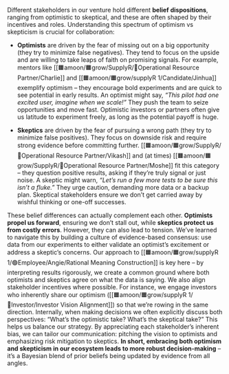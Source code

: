 Different stakeholders in our venture hold different **belief dispositions**, ranging from optimistic to skeptical, and these are often shaped by their incentives and roles. Understanding this spectrum of optimism vs skepticism is crucial for collaboration:

- **Optimists** are driven by the fear of missing out on a big opportunity (they try to minimize false negatives). They tend to focus on the upside and are willing to take leaps of faith on promising signals. For example, mentors like [[🟧amoon/🟧grow/SupplyR/🔴Operational Resource Partner/Charlie]] and [[🟧amoon/🟧grow/supplyR 1/Candidate/Jinhua]] exemplify optimism – they encourage bold experiments and are quick to see potential in early results. An optimist might say, _“This pilot had one excited user, imagine when we scale!”_ They push the team to seize opportunities and move fast. Optimistic investors or partners often give us latitude to experiment freely, as long as the potential payoff is huge.
    
- **Skeptics** are driven by the fear of pursuing a wrong path (they try to minimize false positives). They focus on downside risk and require strong evidence before committing further. [[🟧amoon/🟧grow/SupplyR/🔴Operational Resource Partner/Vikash]] and (at times) [[🟧amoon/🟧grow/SupplyR/🔴Operational Resource Partner/Moshe]] fit this category – they question positive results, asking if they’re truly signal or just noise. A skeptic might warn, _“Let’s run a few more tests to be sure this isn’t a fluke.”_ They urge caution, demanding more data or a backup plan. Skeptical stakeholders ensure we don’t get carried away by wishful thinking or one-off successes.
    
These belief differences can actually complement each other. **Optimists propel us forward**, ensuring we don’t stall out, while **skeptics protect us from costly errors**. However, they can also lead to tension. We’ve learned to navigate this by building a culture of evidence-based consensus: use data from our experiments to either validate an optimist’s excitement or address a skeptic’s concerns. Our approach to [[🟧amoon/🟧grow/supplyR 1/🟢Employee/Angie/Rational Meaning Construction]] is key here – by interpreting results rigorously, we create a common ground where both optimists and skeptics agree on what the data is saying. We also align stakeholder incentives where possible. For instance, we engage investors who inherently share our optimism ([[🟧amoon/🟧grow/supplyR 1/🔵Investor/Investor Vision Alignment]]) so that we’re rowing in the same direction. Internally, when making decisions we often explicitly discuss both perspectives: “What’s the optimistic take? What’s the skeptical take?” This helps us balance our strategy. By appreciating each stakeholder’s inherent bias, we can tailor our communication: pitching the vision to optimists and emphasizing risk mitigation to skeptics. **In short, embracing both optimism and skepticism in our ecosystem leads to more robust decision-making** – it’s a Bayesian blend of prior beliefs being updated by evidence from all angles.